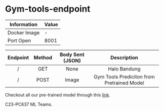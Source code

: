 # Gym-tools-endpoint

| Information  | Value                                  |
|--------------|----------------------------------------|
| Docker Image | - |
|   Port Open  |                  8001                  |


| Endpoint | Method |           Body Sent (JSON)          |                 Description                |
|:--------:|:------:|:-----------------------------------:|:------------------------------------------:|
|     /    |   GET  |                 None                |            Halo Bandung                    |
|     /    |  POST  |                 Image               | Gym Tools Prediciton from Pretrained Model |

Checkout all our pre-trained model through this [link]([https://drive.google.com/drive/folders/1A7N_McAxnxrThlDyArJXr0_k-nHPDfiI](https://drive.google.com/drive/folders/1UwIH6epKdSkBNr84h3S6yltNk1BjCSKD?usp=sharing)).  

C23-PC637 ML Teams.
